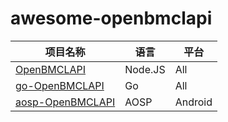 # awesome-openbmclapi

| 项目名称 | 语言 | 平台 |
|---|---|---|
| [OpenBMCLAPI](https://github.com/bangbang93/openbmclapi) | Node.JS | All |
| [go-OpenBMCLAPI](https://github.com/LiterMC/go-openbmclapi) | Go | All |
| [aosp-OpenBMCLAPI](https://github.com/Whirity404/AOSP-BMCLAPI) | AOSP | Android |
